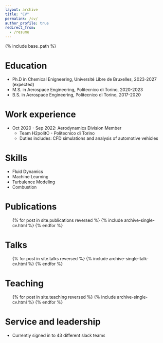 ```yaml
---
layout: archive
title: "CV"
permalink: /cv/
author_profile: true
redirect_from:
  - /resume
---
```


{% include base_path %}

Education
======
* Ph.D in Chemical Enigneering, Université Libre de Bruxelles, 2023-2027 (expected)
* M.S. in Aerospace Engineering, Politecnico di Torino, 2020-2023
* B.S. in Aerospace Engineering, Politecnico di Torino, 2017-2020

Work experience
======
* Oct 2020 - Sep 2022: Aerodynamics Division Member
  * Team H2politO - Politecnico di Torino
  * Duties includes: CFD simulations and analysis of automotive vehicles

Skills
======
* Fluid Dynamics
* Machine Learning
* Turbulence Modeling
* Combustion

Publications
======
  <ul>{% for post in site.publications reversed %}
    {% include archive-single-cv.html %}
  {% endfor %}</ul>
  
Talks
======
  <ul>{% for post in site.talks reversed %}
    {% include archive-single-talk-cv.html  %}
  {% endfor %}</ul>
  
Teaching
======
  <ul>{% for post in site.teaching reversed %}
    {% include archive-single-cv.html %}
  {% endfor %}</ul>
  
Service and leadership
======
* Currently signed in to 43 different slack teams
